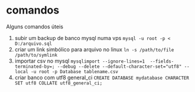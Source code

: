 # comandos
Alguns comandos úteis


1. subir um backup de banco mysql numa vps 
  ``` mysql -u root -p < D:/arquivo.sql ```
2. criar um link simbólico para arquivo no linux
  ```ln -s /path/to/file /path/to/symlink ```
3. importar csv no mysql
  ``` mysqlimport --ignore-lines=1  --fields-terminated-by=; --debug --delete --default-character-set="utf8" --local -u root -p Database tablename.csv ```
4. criar banco com utf8 general_ci 
  ``` CREATE DATABASE mydatabase CHARACTER SET utf8 COLLATE utf8_general_ci; ```
